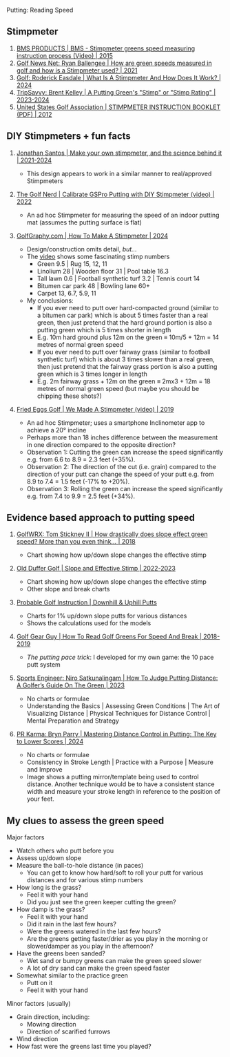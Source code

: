 Putting: Reading Speed

## Stimpmeter

1. [BMS PRODUCTS | BMS - Stimpmeter greens speed measuring instruction process (Video) | 2015](https://www.youtube.com/watch?v=Uf1Oi5GfAR8)
1. [Golf News Net: Ryan Ballengee | How are green speeds measured in golf and how is a Stimpmeter used? | 2021](https://thegolfnewsnet.com/ryan_ballengee/2021/08/17/how-are-green-speeds-measured-in-golf-what-is-a-stimpmeter-108431/)
1. [Golf: Roderick Easdale | What Is A Stimpmeter And How Does It Work? | 2024](https://www.golfmonthly.com/features/the-game/what-is-a-stimpmeter-and-how-does-it-work-137700)
1. [TripSavvy: Brent Kelley | A Putting Green's "Stimp" or "Stimp Rating" | 2023-2024](https://www.tripsavvy.com/stimp-in-golf-1560999)
1. [United States Golf Association | STIMPMETER INSTRUCTION BOOKLET (PDF) | 2012](https://www.usga.org/content/dam/usga/pdf/imported/StimpmeterBookletFINAL.pdf)


## DIY Stimpmeters + fun facts

1. [Jonathan Santos | Make your own stimpmeter, and the science behind it | 2021-2024](https://jonathansantos.com/diy-golf-stimpmeter.html)
   - This design appears to work in a similar manner to real/approved Stimpmeters

1. [The Golf Nerd | Calibrate GSPro Putting with DIY Stimpmeter (video) | 2022](https://www.youtube.com/watch?v=QzIa9Uamd3g)
   - An ad hoc Stimpmeter for measuring the speed of an indoor putting mat (assumes the putting surface is flat)

1. [GolfGraphy.com | How To Make A Stimpmeter | 2024](https://golfgraphy.com/how-to-make-a-stimpmeter/)
   - Design/construction omits detail, *but...*
   - The [video](https://www.youtube.com/watch?v=ixNJ6EJFYiQ) shows some fascinating stimp numbers
     * Green 9.5 | Rug 15, 12, 11
     * Linolium 28 | Wooden floor 31 | Pool table 16.3
     * Tall lawn 0.6 | Football synthetic turf 3.2 | Tennis court 14
     * Bitumen car park 48 | Bowling lane 60+
     * Carpet 13, 6.7, 5.9, 11
   - My conclusions:
     * If you ever need to putt over hard-compacted ground (similar to a bitumen car park)
       which is about 5 times faster than a real green, then just pretend that the
       hard ground portion is also a putting green which is 5 times shorter in length
     * E.g. 10m hard ground plus 12m on the green ≡ 10m/5 + 12m = 14 metres of normal green speed
     * If you ever need to putt over fairway grass (similar to football synthetic turf)
       which is about 3 times slower than a real green, then just pretend that the
       fairway grass portion is also a putting green which is 3 times longer in length
     * E.g. 2m fairway grass + 12m on the green ≡ 2mx3 + 12m = 18 metres of normal green speed
       (but maybe you should be chipping these shots?)

1. [Fried Eggs Golf | We Made A Stimpmeter (video) | 2019](https://www.youtube.com/watch?v=rlRyuNHJoXM)
   - An ad hoc Stimpmeter; uses a smartphone Inclinometer app to achieve a 20° incline
   - Perhaps more than 18 inches difference between the measurement in one direction
     compared to the opposite direction?
   - Observation 1: Cutting the green can increase the speed significantly e.g. from 6.6 to 8.9 = 2.3 feet (+35%).
   - Observation 2: The direction of the cut (i.e. grain) compared to the direction of your putt
     can change the speed of your putt e.g. from 8.9 to 7.4 = 1.5 feet (-17% to +20%).
   - Observation 3: Rolling the green can increase the speed significantly e.g. from 7.4 to 9.9 = 2.5 feet (+34%).


## Evidence based approach to putting speed

1. [GolfWRX: Tom Stickney II | How drastically does slope effect green speed? More than you even think… | 2018](https://www.golfwrx.com/522438/how-drastically-does-slope-effect-green-speed-more-than-you-even-think/)
   - Chart showing how up/down slope changes the effective stimp

1. [Old Duffer Golf | Slope and Effective Stimp | 2022-2023](https://oldduffergolf.com/slope-and-effective-stimp/)
   - Chart showing how up/down slope changes the effective stimp
   - Other slope and break charts

1. [Probable Golf Instruction | Downhill & Uphill Putts](https://probablegolfinstruction.com/downhill_uphill_putts.htm)
   - Charts for 1% up/down slope putts for various distances
   - Shows the calculations used for the models

1. [Golf Gear Guy | How To Read Golf Greens For Speed And Break | 2018-2019](https://golfgearguy.com/how-to-read-golf-greens-for-speed-and-break/)
   - *The putting pace trick*: I developed for my own game: the 10 pace putt system

1. [Sports Engineer: Niro Satkunalingam | How To Judge Putting Distance: A Golfer’s Guide On The Green | 2023](https://sportsengineer.co.uk/blogs/golf/how-to-judge-putting-distance-a-golfer-s-guide-on-the-green)
   - No charts or formulae
   - Understanding the Basics | Assessing Green Conditions | The Art of Visualizing Distance |
     Physical Techniques for Distance Control | Mental Preparation and Strategy

1. [PR Karma: Bryn Parry | Mastering Distance Control in Putting: The Key to Lower Scores | 2024](https://newsroom.prkarma.com/brynparrygolf/news_release/1484)
   - No charts or formulae
   - Consistency in Stroke Length | Practice with a Purpose | Measure and Improve
   - Image shows a putting mirror/template being used to control distance.
     Another technique would be to have a consistent stance width and
     measure your stroke length in reference to the position of your feet.


## My clues to assess the green speed

Major factors

- Watch others who putt before you
- Assess up/down slope
- Measure the ball-to-hole distance (in paces)
  * You can get to know how hard/soft to roll your putt
    for various distances and for various stimp numbers
- How long is the grass?
  * Feel it with your hand
  * Did you just see the green keeper cutting the green?
- How damp is the grass?
  * Feel it with your hand
  * Did it rain in the last few hours?
  * Were the greens watered in the last few hours?
  * Are the greens getting faster/drier as you play in the morning
    or slower/damper as you play in the afternoon?
- Have the greens been sanded?
  * Wet sand or bumpy greens can make the green speed slower
  * A lot of dry sand can make the green speed faster
- Somewhat similar to the practice green
  * Putt on it
  * Feel it with your hand

Minor factors (usually)

- Grain direction, including:
  * Mowing direction
  * Direction of scarified furrows
- Wind direction
- How fast were the greens last time you played?

